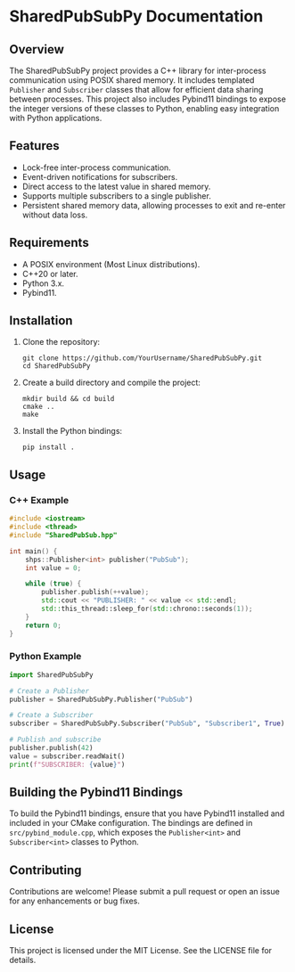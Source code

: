 # SharedPubSubPy Documentation

## Overview
The SharedPubSubPy project provides a C++ library for inter-process communication using POSIX shared memory. It includes templated `Publisher` and `Subscriber` classes that allow for efficient data sharing between processes. This project also includes Pybind11 bindings to expose the integer versions of these classes to Python, enabling easy integration with Python applications.

## Features
- Lock-free inter-process communication.
- Event-driven notifications for subscribers.
- Direct access to the latest value in shared memory.
- Supports multiple subscribers to a single publisher.
- Persistent shared memory data, allowing processes to exit and re-enter without data loss.

## Requirements
- A POSIX environment (Most Linux distributions).
- C++20 or later.
- Python 3.x.
- Pybind11.

## Installation
1. Clone the repository:
   ```
   git clone https://github.com/YourUsername/SharedPubSubPy.git
   cd SharedPubSubPy
   ```

2. Create a build directory and compile the project:
   ```
   mkdir build && cd build
   cmake ..
   make
   ```

3. Install the Python bindings:
   ```
   pip install .
   ```

## Usage
### C++ Example
```cpp
#include <iostream>
#include <thread>
#include "SharedPubSub.hpp"

int main() {
    shps::Publisher<int> publisher("PubSub");
    int value = 0;

    while (true) {
        publisher.publish(++value);
        std::cout << "PUBLISHER: " << value << std::endl;
        std::this_thread::sleep_for(std::chrono::seconds(1));
    }
    return 0;
}
```

### Python Example
```python
import SharedPubSubPy

# Create a Publisher
publisher = SharedPubSubPy.Publisher("PubSub")

# Create a Subscriber
subscriber = SharedPubSubPy.Subscriber("PubSub", "Subscriber1", True)

# Publish and subscribe
publisher.publish(42)
value = subscriber.readWait()
print(f"SUBSCRIBER: {value}")
```

## Building the Pybind11 Bindings
To build the Pybind11 bindings, ensure that you have Pybind11 installed and included in your CMake configuration. The bindings are defined in `src/pybind_module.cpp`, which exposes the `Publisher<int>` and `Subscriber<int>` classes to Python.

## Contributing
Contributions are welcome! Please submit a pull request or open an issue for any enhancements or bug fixes.

## License
This project is licensed under the MIT License. See the LICENSE file for details.